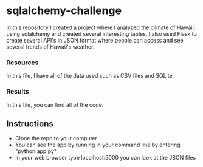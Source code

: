 # sqlalchemy-challenge

In this repository I created a project where I analyzed the climate of Hawaii,
using sqlalchemy and created several interesting tables. I also used Flask to create several API's in JSON format where people can access and see several trends of Hawaii's weather.

### Resources
In this file, I have all of the data used such as CSV files and SQLite.

### Results
In this file, you can find all of the code.

## Instructions
* Clone the repo to your computer
* You can see the app by running in your command line by entering "python app.py"
* In your web browser type localhost:5000 you can look at the JSON files
